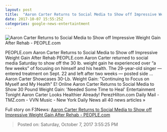 ```yaml
---
layout: post
title:  "Aaron Carter Returns to Social Media to Show off Impressive Weight Gain After Rehab - PEOPLE.com"
date: 2017-10-07 15:55:25Z
categories: google-news-entertaintment
---
```


![Aaron Carter Returns to Social Media to Show off Impressive Weight Gain After Rehab - PEOPLE.com](http://peopledotcom.files.wordpress.com/2017/10/aaron-carter.jpg?crop=0px%2C0px%2C2000px%2C1050px&resize=1200%2C630)

PEOPLE.com Aaron Carter Returns to Social Media to Show off Impressive Weight Gain After Rehab PEOPLE.com Aaron Carter returned to social media Saturday to show off the 30 lb. weight gain he experienced over “a few weeks” of focusing on himself and his health. The 29-year-old singer — entered treatment on Sept. 22 and left after two weeks — posted side ... Aaron Carter Showcases 30-Lb. Weight Gain: "Continuing to Focus on Myself and My Health" E! Online Aaron Carter Returns to Social Media to Show 30 Pound Weight Gain: 'Needed Some Time to Heal' Entertainment Tonight Aaron Carter Looks Healthier Already! PerezHilton.com Daily Mail - TMZ.com - VVN Music - New York Daily News all 40 news articles »


Full story on F3News: [Aaron Carter Returns to Social Media to Show off Impressive Weight Gain After Rehab - PEOPLE.com](http://www.f3nws.com/n/zPWuJC)

> Posted on: Saturday, October 7, 2017 3:55:25 PM
